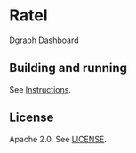 # Ratel

Dgraph Dashboard

## Building and running
See [Instructions](./INSTRUCTIONS.md).

## License

Apache 2.0. See [LICENSE](./LICENSE).
